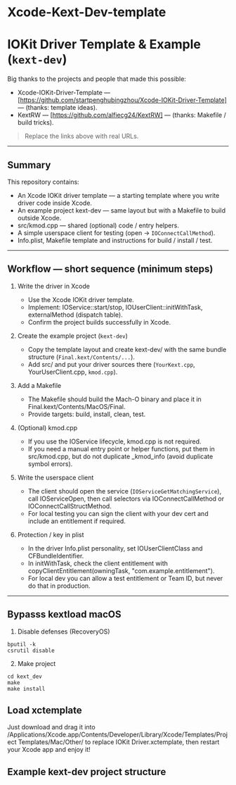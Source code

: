 # Xcode-Kext-Dev-template
# IOKit Driver Template & Example (`kext-dev`)

Big thanks to the projects and people that made this possible:

- Xcode-IOKit-Driver-Template — [https://github.com/startpenghubingzhou/Xcode-IOKit-Driver-Template] — (thanks: template ideas).  
- KextRW — [https://github.com/alfiecg24/KextRW] — (thanks: Makefile / build tricks).

> Replace the links above with real URLs.

---

## Summary
This repository contains:
- An Xcode IOKit driver template — a starting template where you write driver code inside Xcode.  
- An example project kext-dev — same layout but with a Makefile to build outside Xcode.  
- src/kmod.cpp — shared (optional) code / entry helpers.  
- A simple userspace client for testing (open → `IOConnectCallMethod`).  
- Info.plist, Makefile template and instructions for build / install / test.

---

## Workflow — short sequence (minimum steps)

1. Write the driver in Xcode  
   - Use the Xcode IOKit driver template.  
   - Implement: IOService::start/stop, IOUserClient::initWithTask, externalMethod (dispatch table).  
   - Confirm the project builds successfully in Xcode.

2. Create the example project (`kext-dev`)  
   - Copy the template layout and create kext-dev/ with the same bundle structure (`Final.kext/Contents/...`).  
   - Add src/ and put your driver sources there (`YourKext.cpp`, YourUserClient.cpp, `kmod.cpp`).

3. Add a Makefile  
   - The Makefile should build the Mach-O binary and place it in Final.kext/Contents/MacOS/Final.  
   - Provide targets: build, install, clean, test.

4. (Optional) kmod.cpp  
   - If you use the IOService lifecycle, kmod.cpp is not required.  
   - If you need a manual entry point or helper functions, put them in src/kmod.cpp, but do not duplicate _kmod_info (avoid duplicate symbol errors).

5. Write the userspace client  
   - The client should open the service (`IOServiceGetMatchingService`), call IOServiceOpen, then call selectors via IOConnectCallMethod or IOConnectCallStructMethod.  
   - For local testing you can sign the client with your dev cert and include an entitlement if required.

6. Protection / key in plist  
   - In the driver Info.plist personality, set IOUserClientClass and CFBundleIdentifier.  
   - In initWithTask, check the client entitlement with copyClientEntitlement(owningTask, "com.example.entitlement").  
   - For local dev you can allow a test entitlement or Team ID, but never do that in production.

---
## Bypasss kextload macOS
1. Disable defenses (RecoveryOS)
```shell
bputil -k
csrutil disable
```
2. Make project
```shell
cd kext_dev
make
make install
```

## Load xctemplate
Just download and drag it into /Applications/Xcode.app/Contents/Developer/Library/Xcode/Templates/Project Templates/Mac/Other/ to replace IOKit Driver.xctemplate, then restart your Xcode app and enjoy it!



## Example kext-dev project structure
